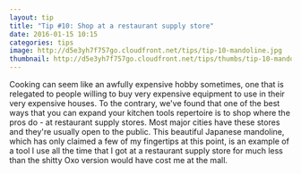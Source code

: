 ```yaml
---
layout: tip
title: "Tip #10: Shop at a restaurant supply store"
date: 2016-01-15 10:15
categories: tips
image: http://d5e3yh7f757go.cloudfront.net/tips/tip-10-mandoline.jpg
thumbnail: http://d5e3yh7f757go.cloudfront.net/tips/thumbs/tip-10-mandoline.jpg
---
```

Cooking can seem like an awfully expensive hobby sometimes, one that is relegated to people willing to buy very expensive equipment to use in their very expensive houses. To the contrary, we've found that one of the best ways that you can expand your kitchen tools repertoire is to shop where the pros do - at restaurant supply stores. Most major cities have these stores and they're usually open to the public. This beautiful Japanese mandoline, which has only claimed a few of my fingertips at this point, is an example of a tool I use all the time that I got at a restaurant supply store for much less than the shitty Oxo version would have cost me at the mall.
